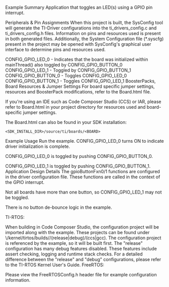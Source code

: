 Example Summary
Application that toggles an LED(s) using a GPIO pin interrupt.

Peripherals & Pin Assignments
When this project is built, the SysConfig tool will generate the TI-Driver configurations into the ti_drivers_config.c and ti_drivers_config.h files. Information on pins and resources used is present in both generated files. Additionally, the System Configuration file (*.syscfg) present in the project may be opened with SysConfig's graphical user interface to determine pins and resources used.

CONFIG_GPIO_LED_0 - Indicates that the board was initialized within mainThread() also toggled by CONFIG_GPIO_BUTTON_0
CONFIG_GPIO_LED_1 - Toggled by CONFIG_GPIO_BUTTON_1
CONFIG_GPIO_BUTTON_0 - Toggles CONFIG_GPIO_LED_0
CONFIG_GPIO_BUTTON_1 - Toggles CONFIG_GPIO_LED_1
BoosterPacks, Board Resources & Jumper Settings
For board specific jumper settings, resources and BoosterPack modifications, refer to the Board.html file.

If you're using an IDE such as Code Composer Studio (CCS) or IAR, please refer to Board.html in your project directory for resources used and board-specific jumper settings.

The Board.html can also be found in your SDK installation:

    <SDK_INSTALL_DIR>/source/ti/boards/<BOARD>
Example Usage
Run the example. CONFIG_GPIO_LED_0 turns ON to indicate driver initialization is complete.

CONFIG_GPIO_LED_0 is toggled by pushing CONFIG_GPIO_BUTTON_0.

CONFIG_GPIO_LED_1 is toggled by pushing CONFIG_GPIO_BUTTON_1.
Application Design Details
The gpioButtonFxn0/1 functions are configured in the driver configuration file. These functions are called in the context of the GPIO interrupt.

Not all boards have more than one button, so CONFIG_GPIO_LED_1 may not be toggled.

There is no button de-bounce logic in the example.

TI-RTOS:

When building in Code Composer Studio, the configuration project will be imported along with the example. These projects can be found under \\/kernel/tirtos/builds/\/(release|debug)/(ccs|gcc). The configuration project is referenced by the example, so it will be built first. The "release" configuration has many debug features disabled. These features include assert checking, logging and runtime stack checks. For a detailed difference between the "release" and "debug" configurations, please refer to the TI-RTOS Kernel User's Guide.
FreeRTOS:

Please view the FreeRTOSConfig.h header file for example configuration information.
